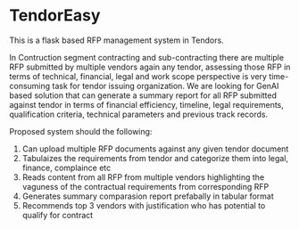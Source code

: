 # TendorEasy
This is a flask based RFP management system in Tendors.


In Contruction segment contracting and sub-contracting there are multiple RFP submitted by multiple vendors again any tendor, assessing those RFP in terms of technical, financial, legal and work scope perspective is very time-consuming task for tendor issuing organization. We are looking for GenAI based solution that can generate a summary report for all RFP submitted against tendor in terms of financial efficiency, timeline, legal requirements, qualification criteria, technical parameters and previous track records. 

Proposed system should the following:
1. Can upload multiple RFP documents against any given tendor document 
2. Tabulaizes the requirements from tendor and categorize them into legal, finance, complaince etc 
3. Reads content from all RFP from multiple vendors highlighting the vaguness of the contractual requirements from corresponding RFP 
4. Generates summary comparasion report prefabally in tabular format 
5. Recommends top 3 vendors with justification who has potential to qualify for contract 

